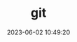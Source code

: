 ---
pageComponent: 
  name: Catalogue
  data: 
    key: java/30.git
    imgUrl: /img/category/deep-learning.png
    description: 项目管理工具
title: git
permalink: /java/git/
date: 2023-06-02 10:49:20
---